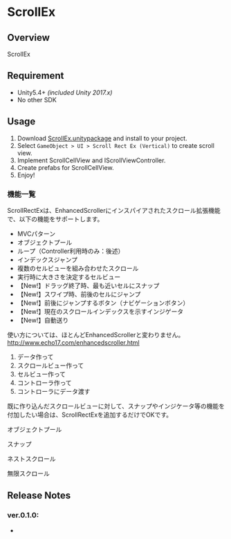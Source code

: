 ScrollEx
===

## Overview

ScrollEx




## Requirement

* Unity5.4+ *(included Unity 2017.x)*
* No other SDK




## Usage

1. Download [ScrollEx.unitypackage](https://github.com/mob-sakai/ScrollEx/raw/master/ScrollEx.unitypackage) and install to your project.
1. Select `GameObject > UI > Scroll Rect Ex (Vertical)` to create scroll view.
1. Implement ScrollCellView and IScrollViewController.
1. Create prefabs for ScrollCellView.
1. Enjoy!




### 機能一覧

ScrollRectExは、EnhancedScrollerにインスパイアされたスクロール拡張機能で、以下の機能をサポートします。

* MVCパターン
* オブジェクトプール
* ループ（Controller利用時のみ：後述）
* インデックスジャンプ
* 複数のセルビューを組み合わせたスクロール
* 実行時に大きさを決定するセルビュー
* 【New!】ドラッグ終了時、最も近いセルにスナップ
* 【New!】スワイプ時、前後のセルにジャンプ
* 【New!】前後にジャンプするボタン（ナビゲーションボタン）
* 【New!】現在のスクロールインデックスを示すインジゲータ
* 【New!】自動送り

使い方については、ほとんどEnhancedScrollerと変わりません。http://www.echo17.com/enhancedscroller.html

1. データ作って
1. スクロールビュー作って
1. セルビュー作って
1. コントローラ作って
1. コントローラにデータ渡す

既に作り込んだスクロールビューに対して、スナップやインジケータ等の機能を付加したい場合は、ScrollRectExを追加するだけでOKです。

オブジェクトプール

スナップ

ネストスクロール

無限スクロール






## Release Notes

### ver.0.1.0:

* 